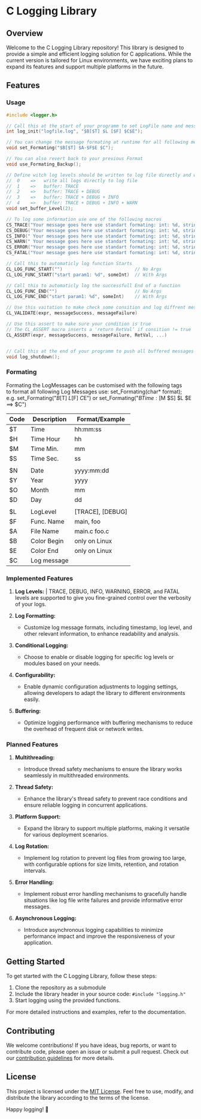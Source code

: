 # C Logging Library

## Overview

Welcome to the C Logging Library repository! This library is designed to provide a simple and efficient logging solution for C applications. While the current version is tailored for Linux environments, we have exciting plans to expand its features and support multiple platforms in the future.

## Features

### Usage

```C
#include <logger.h>

// Call this at the start of your programm to set LogFile name and message formating
int log_init("logfile.log", "$B[$T] $L [$F] $C$E");

// You can change the message formating at runtime for all following messages
void set_Formating("$B[$T] $A-$F$E $C");

// You can also revert back to your previous Format
void use_Formating_Backup();

// Define witch log levels should be written to log file directly and witch should be buffered
//  0    =>   write all logs directly to log file
//  1    =>   buffer: TRACE
//  2    =>   buffer: TRACE + DEBUG
//  3    =>   buffer: TRACE + DEBUG + INFO
//  4    =>   buffer: TRACE + DEBUG + INFO + WARN
void set_buffer_Level(2);

// To log some information use one of the following macros
CS_TRACE("Your message goes here use standart formating: int: %d, string: %s", someInt, someStr)
CS_DEBUG("Your message goes here use standart formating: int: %d, string: %s", someInt, someStr)
CS_INFO(" Your message goes here use standart formating: int: %d, string: %s", someInt, someStr)
CS_WARN(" Your message goes here use standart formating: int: %d, string: %s", someInt, someStr)
CS_ERROR("Your message goes here use standart formating: int: %d, string: %s", someInt, someStr)
CS_FATAL("Your message goes here use standart formating: int: %d, string: %s", someInt, someStr)

// Call this to automaticly log function Starts 
CL_LOG_FUNC_START("")                           // No Args
CL_LOG_FUNC_START("start param1: %d", someInt)  // With Args

// Call this to automaticly log the successfull End of a function
CL_LOG_FUNC_END("")                             // No Args
CL_LOG_FUNC_END("start param1: %d", someInt)    // With Args

// Use this vaitation to make check some consition and log diffrent messages
CL_VALIDATE(expr, messageSuccess, messageFailure)

// Use this assert to make sure your condition is true
// The CL_ASSERT macro inserts a 'return RetVal’ if consition != true 
CL_ASSERT(expr, messageSuccess, messageFailure, RetVal, ...)


// Call this at the end of your programm to push all buffered messages into the log file
void log_shutdown();

```

### Formating
Formating the LogMessages can be customised with the following tags<br>
to format all following Log Messages use: set_Formating(char* format);<br>
e.g. set_Formating("$B[$T] $L [$F]  $C$E")  or set_Formating("$BTime:[$M $S] $L $E ==> $C")

| Code | Description | Format/Example  |
|------|-------------|-----------------|
| $T   | Time        | hh:mm:ss        |
| $H   | Time Hour   | hh              |
| $M   | Time Min.   | mm              |
| $S   | Time Sec.   | ss              |
|      |             |                 |
| $N   | Date        | yyyy:mm:dd      |
| $Y	 | Year	      | yyyy            |
| $O	 | Month	      | mm              |
| $D	 | Day	      | dd              |
|      |             |                 |
| $L	 | LogLevel    | [TRACE], [DEBUG]|
| $F	 | Func. Name  | main, foo       |
| $A	 | File Name	| main.c foo.c    |
| $B	 | Color Begin	| only on Linux   |
| $E	 | Color End	| only on Linux   |
| $C	 | Log message |                 |


### Implemented Features

1. **Log Levels:**  | TRACE, DEBUG, INFO, WARNING, ERROR, and FATAL levels are supported to give you fine-grained control over the verbosity of your logs.

2. **Log Formatting:**
   - Customize log message formats, including timestamp, log level, and other relevant information, to enhance readability and analysis.

3. **Conditional Logging:**
   - Choose to enable or disable logging for specific log levels or modules based on your needs.

4. **Configurability:**
   - Enable dynamic configuration adjustments to logging settings, allowing developers to adapt the library to different environments easily.

5. **Buffering:**
   - Optimize logging performance with buffering mechanisms to reduce the overhead of frequent disk or network writes.

### Planned Features

1. **Multithreading:**
   - Introduce thread safety mechanisms to ensure the library works seamlessly in multithreaded environments.

2. **Thread Safety:**
   - Enhance the library's thread safety to prevent race conditions and ensure reliable logging in concurrent applications.

3. **Platform Support:**
   - Expand the library to support multiple platforms, making it versatile for various deployment scenarios.

4. **Log Rotation:**
   - Implement log rotation to prevent log files from growing too large, with configurable options for size limits, retention, and rotation intervals.

5. **Error Handling:**
   - Implement robust error handling mechanisms to gracefully handle situations like log file write failures and provide informative error messages.

6. **Asynchronous Logging:**
   - Introduce asynchronous logging capabilities to minimize performance impact and improve the responsiveness of your application.

## Getting Started

To get started with the C Logging Library, follow these steps:

1. Clone the repository as a submodule
2. Include the library header in your source code: `#include "logging.h"`
3. Start logging using the provided functions.

For more detailed instructions and examples, refer to the documentation.

## Contributing

We welcome contributions! If you have ideas, bug reports, or want to contribute code, please open an issue or submit a pull request. Check out our [contribution guidelines](CONTRIBUTING.md) for more details.

## License

This project is licensed under the [MIT License](LICENSE). Feel free to use, modify, and distribute the library according to the terms of the license.

Happy logging! 📝
